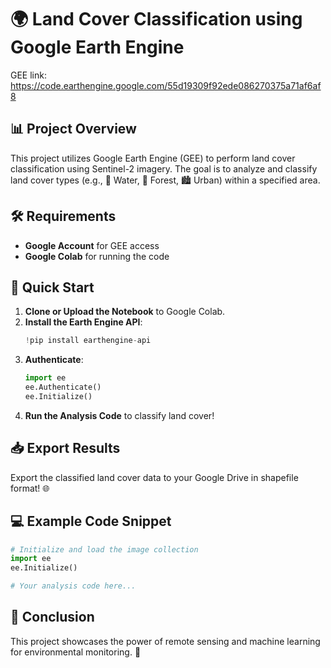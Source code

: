 # 🌍 Land Cover Classification using Google Earth Engine
GEE link: https://code.earthengine.google.com/55d19309f92ede086270375a71af6af8

## 📊 Project Overview

This project utilizes Google Earth Engine (GEE) to perform land cover classification using Sentinel-2 imagery. The goal is to analyze and classify land cover types (e.g., 🌊 Water, 🌲 Forest, 🏙️ Urban) within a specified area.

## 🛠️ Requirements

- **Google Account** for GEE access
- **Google Colab** for running the code

## 🚀 Quick Start

1. **Clone or Upload the Notebook** to Google Colab.
2. **Install the Earth Engine API**:
   ```python
   !pip install earthengine-api
   ```
3. **Authenticate**:
   ```python
   import ee
   ee.Authenticate()
   ee.Initialize()
   ```
4. **Run the Analysis Code** to classify land cover!

## 📥 Export Results

Export the classified land cover data to your Google Drive in shapefile format! 🌐

## 💻 Example Code Snippet

```python
# Initialize and load the image collection
import ee
ee.Initialize()

# Your analysis code here...
```

## 🎉 Conclusion

This project showcases the power of remote sensing and machine learning for environmental monitoring. 🌱

